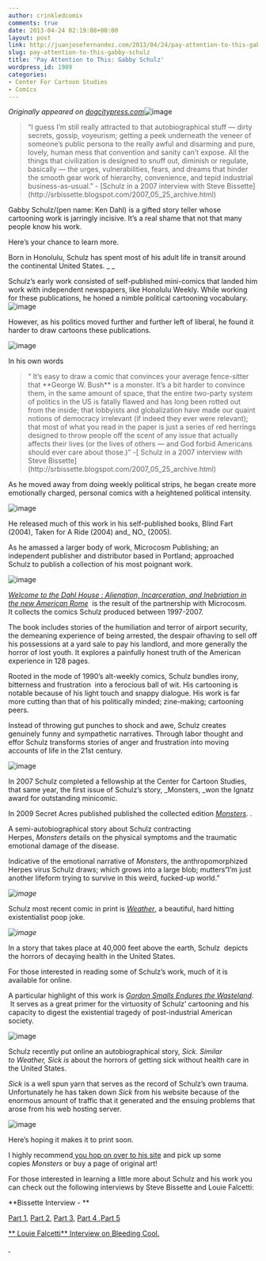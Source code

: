 ```yaml
---
author: crinkledcomix
comments: true
date: 2013-04-24 02:19:08+00:00
layout: post
link: http://juanjosefernandez.com/2013/04/24/pay-attention-to-this-gabby-schulz/
slug: pay-attention-to-this-gabby-schulz
title: 'Pay Attention to This: Gabby Schulz'
wordpress_id: 1909
categories:
- Center For Cartoon Studies
- Comics
---
```


_Originally appeared on [dogcitypress.com](dogcitypress.com)_![image](http://media.tumblr.com/8902c15d8ed1a9fb6115cadd0d0c4ece/tumblr_inline_mlqdq23LaR1qz4rgp.png)


<blockquote>“I guess I’m still really attracted to that autobiographical stuff — dirty secrets, gossip, voyeurism; getting a peek underneath the veneer of someone’s public persona to the really awful and disarming and pure, lovely, human mess that convention and sanity can’t expose. All the things that civilization is designed to snuff out, diminish or regulate, basically — the urges, vulnerabilities, fears, and dreams that hinder the smooth gear work of hierarchy, convenience, and tepid industrial business-as-usual.” - [Schulz in a 2007 interview with Steve Bissette](http://srbissette.blogspot.com/2007_05_25_archive.html)</blockquote>


Gabby Schulz/(pen name: Ken Dahl) is a gifted story teller whose cartooning work is jarringly incisive. It’s a real shame that not that many people know his work.

Here’s your chance to learn more.

Born in Honolulu, Schulz has spent most of his adult life in transit around the continental United States. _
_

Schulz’s early work consisted of self-published mini-comics that landed him work with independent newspapers, like Honolulu Weekly. While working for these publications, he honed a nimble political cartooning vocabulary.
![image](http://media.tumblr.com/e421b652e514788e8f3f08a3e86a2703/tumblr_inline_mlqds2v9Ju1qz4rgp.gif)

However, as his politics moved further and further left of liberal, he found it harder to draw cartoons these publications.

![image](http://media.tumblr.com/675ca7597620999344f76fe7b7e702f5/tumblr_inline_mlqdtc5WxI1qz4rgp.gif)

In his own words


<blockquote>“ It’s easy to draw a comic that convinces your average fence-sitter that **George W. Bush** is a monster. It’s a bit harder to convince them, in the same amount of space, that the entire two-party system of politics in the US is fatally flawed and has long been rotted out from the inside; that lobbyists and globalization have made our quaint notions of democracy irrelevant (if indeed they ever were relevant); that most of what you read in the paper is just a series of red herrings designed to throw people off the scent of any issue that actually affects their lives (or the lives of others — and God forbid Americans should ever care about those.)” -[ Schulz in a 2007 interview with Steve Bissette](http://srbissette.blogspot.com/2007_05_25_archive.html)</blockquote>


As he moved away from doing weekly political strips, he began create more emotionally charged, personal comics with a heightened political intensity.

![image](http://media.tumblr.com/cdc2105494d0868f9990c3ad69caf1fc/tumblr_inline_mlqdv5KoWz1qz4rgp.jpg)

He released much of this work in his self-published books, Blind Fart (2004), Taken for A Ride (2004) and_ NO_ (2005).

As he amassed a larger body of work, Microcosm Publishing; an independent publisher and distributor based in Portland; approached Schulz to publish a collection of his most poignant work.

![image](http://media.tumblr.com/e64ae234bd72f6bc65a11919ef2746a7/tumblr_inline_mlqdwfofhb1qz4rgp.jpg)

[_Welcome to the Dahl House : Alienation, Incarceration, and Inebriation in the new American Rome_](http://microcosmpublishing.com/catalog/books/2306/)  is the result of the partnership with Microcosm. It collects the comics Schulz produced between 1997-2007.

The book includes stories of the humiliation and terror of airport security, the demeaning experience of being arrested, the despair ofhaving to sell off his possessions at a yard sale to pay his landlord, and more generally the horror of lost youth. It explores a painfully honest truth of the American experience in 128 pages.

Rooted in the mode of 1990’s alt-weekly comics, Schulz bundles irony, bitterness and frustration  into a ferocious ball of wit. His cartooning is notable because of his light touch and snappy dialogue. His work is far more cutting than that of his politically minded; zine-making; cartooning peers.

Instead of throwing gut punches to shock and awe, Schulz creates genuinely funny and sympathetic narratives. Through labor thought and effor Schulz transforms stories of anger and frustration into moving accounts of life in the 21st century.

![image](http://media.tumblr.com/93198f7e863121a00d4d64c6bcfd5689/tumblr_inline_mlqdxy9llI1qz4rgp.jpg)

In 2007 Schulz completed a fellowship at the Center for Cartoon Studies, that same year, the first issue of Schulz’s story, _Monsters, _won the Ignatz award for outstanding minicomic.

In 2009 Secret Acres published published the collected edition _[Monsters](http://www.gabbysplayhouse.com/books/monsters/)._ _._

A semi-autobiographical story about Schulz contracting Herpes, _Monsters_ details on the physical symptoms and the traumatic emotional damage of the disease.

Indicative of the emotional narrative of _Monsters_, the anthropomorphized Herpes virus Schulz draws; which grows into a large blob; mutters“I’m just another lifeform trying to survive in this weird, fucked-up world.”

_![image](http://media.tumblr.com/cb5291aba3a9ba2d95b9396bc5ccd8b4/tumblr_inline_mlqdz8SwaW1qz4rgp.jpg)_

Schulz most recent comic in print is _[Weather](http://secretacres.com/?wpsc-product=weather-by-gabby-schulz)_, a beautiful, hard hitting existentialist poop joke.

_![image](http://media.tumblr.com/101cb0d1bb414c76bcefb71cdcbbd764/tumblr_inline_mlqe0rqUX31qz4rgp.jpg)_

In a story that takes place at 40,000 feet above the earth, Schulz  depicts the horrors of decaying health in the United States.

For those interested in reading some of Schulz’s work, much of it is available for online.

A particular highlight of this work is [_Gordon Smalls Endures the Wasteland_](http://whatthingsdo.com/comic/gordon-smalls-endures-the-wasteland/).  It serves as a great primer for the virtuosity of Schulz’ cartooning and his capacity to digest the existential tragedy of post-industrial American society.

![image](http://media.tumblr.com/e120bc0ea7d8d941ae0b8bb8eb554761/tumblr_inline_mlqf673Wpk1qz4rgp.png)

Schulz recently put online an autobiographical story, _Sick. _Similar to_ Weather, Sick is_ about the horrors of getting sick without health care in the United States.

_Sick_ is a well spun yarn that serves as the record of Schulz’s own trauma. Unfortunately he has taken down _Sick_ from his website because of the enormous amount of traffic that it generated and the ensuing problems that arose from his web hosting server.

![image](http://media.tumblr.com/48398196c610c80c95d37ed358f98eae/tumblr_inline_mlqg791jtu1qz4rgp.png)

Here’s hoping it makes it to print soon.

I highly recommend[ you hop on over to his site](http://www.gabbysplayhouse.com/store/) and pick up some copies _Monsters_ or buy a page of original art!

For those interested in learning a little more about Schulz and his work you can check out the following interviews by Steve Bissette and Louie Falcetti:

**Bissette Interview - **

[Part 1](http://srbissette.blogspot.com/2007_05_25_archive.html), [Part 2](http://srbissette.blogspot.com/2007_05_26_archive.html), [Part 3](http://srbissette.blogspot.com/2007_05_30_archive.html), [Part 4 ](http://srbissette.blogspot.com/2007_05_31_archive.html),[Part 5](http://srbissette.blogspot.com/2007_06_01_archive.html)

[** Louie Falcetti** Interview on Bleeding Cool.](http://www.bleedingcool.com/2012/09/25/a-dog-named-indie-gabby-schulz/)

_[ ](dogcitypress.com)_
